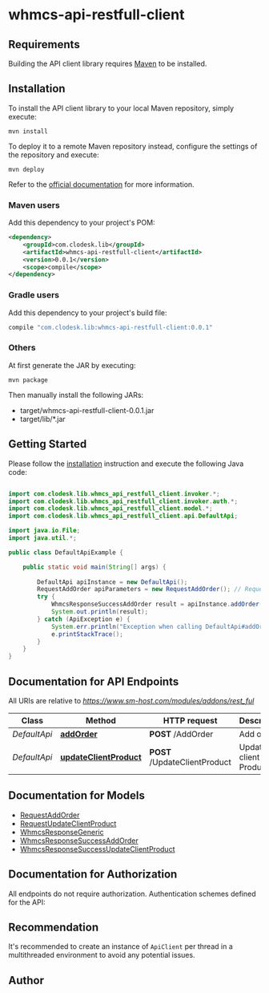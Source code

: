 # whmcs-api-restfull-client

## Requirements

Building the API client library requires [Maven](https://maven.apache.org/) to be installed.

## Installation

To install the API client library to your local Maven repository, simply execute:

```shell
mvn install
```

To deploy it to a remote Maven repository instead, configure the settings of the repository and execute:

```shell
mvn deploy
```

Refer to the [official documentation](https://maven.apache.org/plugins/maven-deploy-plugin/usage.html) for more information.

### Maven users

Add this dependency to your project's POM:

```xml
<dependency>
    <groupId>com.clodesk.lib</groupId>
    <artifactId>whmcs-api-restfull-client</artifactId>
    <version>0.0.1</version>
    <scope>compile</scope>
</dependency>
```

### Gradle users

Add this dependency to your project's build file:

```groovy
compile "com.clodesk.lib:whmcs-api-restfull-client:0.0.1"
```

### Others

At first generate the JAR by executing:

    mvn package

Then manually install the following JARs:

* target/whmcs-api-restfull-client-0.0.1.jar
* target/lib/*.jar

## Getting Started

Please follow the [installation](#installation) instruction and execute the following Java code:

```java

import com.clodesk.lib.whmcs_api_restfull_client.invoker.*;
import com.clodesk.lib.whmcs_api_restfull_client.invoker.auth.*;
import com.clodesk.lib.whmcs_api_restfull_client.model.*;
import com.clodesk.lib.whmcs_api_restfull_client.api.DefaultApi;

import java.io.File;
import java.util.*;

public class DefaultApiExample {

    public static void main(String[] args) {
        
        DefaultApi apiInstance = new DefaultApi();
        RequestAddOrder apiParameters = new RequestAddOrder(); // RequestAddOrder | 
        try {
            WhmcsResponseSuccessAddOrder result = apiInstance.addOrder(apiParameters);
            System.out.println(result);
        } catch (ApiException e) {
            System.err.println("Exception when calling DefaultApi#addOrder");
            e.printStackTrace();
        }
    }
}

```

## Documentation for API Endpoints

All URIs are relative to *https://www.sm-host.com/modules/addons/rest_ful*

Class | Method | HTTP request | Description
------------ | ------------- | ------------- | -------------
*DefaultApi* | [**addOrder**](docs/DefaultApi.md#addOrder) | **POST** /AddOrder | Add order
*DefaultApi* | [**updateClientProduct**](docs/DefaultApi.md#updateClientProduct) | **POST** /UpdateClientProduct | Update client Product


## Documentation for Models

 - [RequestAddOrder](docs/RequestAddOrder.md)
 - [RequestUpdateClientProduct](docs/RequestUpdateClientProduct.md)
 - [WhmcsResponseGeneric](docs/WhmcsResponseGeneric.md)
 - [WhmcsResponseSuccessAddOrder](docs/WhmcsResponseSuccessAddOrder.md)
 - [WhmcsResponseSuccessUpdateClientProduct](docs/WhmcsResponseSuccessUpdateClientProduct.md)


## Documentation for Authorization

All endpoints do not require authorization.
Authentication schemes defined for the API:

## Recommendation

It's recommended to create an instance of `ApiClient` per thread in a multithreaded environment to avoid any potential issues.

## Author



